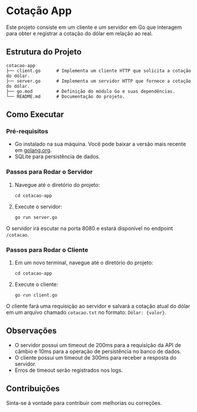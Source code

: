 # Cotação App

Este projeto consiste em um cliente e um servidor em Go que interagem para obter e registrar a cotação do dólar em relação ao real.

## Estrutura do Projeto

```
cotacao-app
├── client.go      # Implementa um cliente HTTP que solicita a cotação do dólar.
├── server.go      # Implementa um servidor HTTP que fornece a cotação do dólar.
├── go.mod         # Definição do módulo Go e suas dependências.
└── README.md      # Documentação do projeto.
```

## Como Executar

### Pré-requisitos

- Go instalado na sua máquina. Você pode baixar a versão mais recente em [golang.org](https://golang.org/dl/).
- SQLite para persistência de dados.

### Passos para Rodar o Servidor

1. Navegue até o diretório do projeto:
   ```
   cd cotacao-app
   ```

2. Execute o servidor:
   ```
   go run server.go
   ```

O servidor irá escutar na porta 8080 e estará disponível no endpoint `/cotacao`.

### Passos para Rodar o Cliente

1. Em um novo terminal, navegue até o diretório do projeto:
   ```
   cd cotacao-app
   ```

2. Execute o cliente:
   ```
   go run client.go
   ```

O cliente fará uma requisição ao servidor e salvará a cotação atual do dólar em um arquivo chamado `cotacao.txt` no formato: `Dólar: {valor}`.

## Observações

- O servidor possui um timeout de 200ms para a requisição da API de câmbio e 10ms para a operação de persistência no banco de dados.
- O cliente possui um timeout de 300ms para receber a resposta do servidor.
- Erros de timeout serão registrados nos logs.

## Contribuições

Sinta-se à vontade para contribuir com melhorias ou correções.